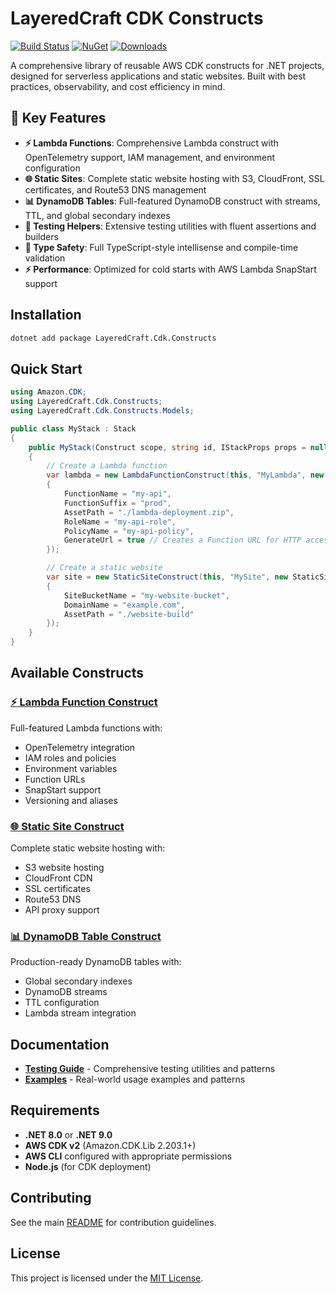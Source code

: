 # LayeredCraft CDK Constructs

[![Build Status](https://github.com/LayeredCraft/cdk-constructs/actions/workflows/build.yaml/badge.svg)](https://github.com/LayeredCraft/cdk-constructs/actions/workflows/build.yaml)
[![NuGet](https://img.shields.io/nuget/v/LayeredCraft.Cdk.Constructs.svg)](https://www.nuget.org/packages/LayeredCraft.Cdk.Constructs/)
[![Downloads](https://img.shields.io/nuget/dt/LayeredCraft.Cdk.Constructs.svg)](https://www.nuget.org/packages/LayeredCraft.Cdk.Constructs/)

A comprehensive library of reusable AWS CDK constructs for .NET projects, designed for serverless applications and static websites. Built with best practices, observability, and cost efficiency in mind.

## :rocket: Key Features

- **:zap: Lambda Functions**: Comprehensive Lambda construct with OpenTelemetry support, IAM management, and environment configuration
- **:globe_with_meridians: Static Sites**: Complete static website hosting with S3, CloudFront, SSL certificates, and Route53 DNS management
- **:bar_chart: DynamoDB Tables**: Full-featured DynamoDB construct with streams, TTL, and global secondary indexes
- **:test_tube: Testing Helpers**: Extensive testing utilities with fluent assertions and builders
- **:memo: Type Safety**: Full TypeScript-style intellisense and compile-time validation
- **:zap: Performance**: Optimized for cold starts with AWS Lambda SnapStart support

## Installation

```bash
dotnet add package LayeredCraft.Cdk.Constructs
```

## Quick Start

```csharp
using Amazon.CDK;
using LayeredCraft.Cdk.Constructs;
using LayeredCraft.Cdk.Constructs.Models;

public class MyStack : Stack
{
    public MyStack(Construct scope, string id, IStackProps props = null) : base(scope, id, props)
    {
        // Create a Lambda function
        var lambda = new LambdaFunctionConstruct(this, "MyLambda", new LambdaFunctionConstructProps
        {
            FunctionName = "my-api",
            FunctionSuffix = "prod",
            AssetPath = "./lambda-deployment.zip",
            RoleName = "my-api-role",
            PolicyName = "my-api-policy",
            GenerateUrl = true // Creates a Function URL for HTTP access
        });

        // Create a static website
        var site = new StaticSiteConstruct(this, "MySite", new StaticSiteConstructProps
        {
            SiteBucketName = "my-website-bucket",
            DomainName = "example.com",
            AssetPath = "./website-build"
        });
    }
}
```

## Available Constructs

### [:zap: Lambda Function Construct](constructs/lambda-function.md)
Full-featured Lambda functions with:
- OpenTelemetry integration
- IAM roles and policies
- Environment variables
- Function URLs
- SnapStart support
- Versioning and aliases

### [:globe_with_meridians: Static Site Construct](constructs/static-site.md)
Complete static website hosting with:
- S3 website hosting
- CloudFront CDN
- SSL certificates
- Route53 DNS
- API proxy support

### [:bar_chart: DynamoDB Table Construct](constructs/dynamodb-table.md)
Production-ready DynamoDB tables with:
- Global secondary indexes
- DynamoDB streams
- TTL configuration
- Lambda stream integration

## Documentation

- **[Testing Guide](testing/index.md)** - Comprehensive testing utilities and patterns
- **[Examples](examples/index.md)** - Real-world usage examples and patterns

## Requirements

- **.NET 8.0** or **.NET 9.0**
- **AWS CDK v2** (Amazon.CDK.Lib 2.203.1+)
- **AWS CLI** configured with appropriate permissions
- **Node.js** (for CDK deployment)

## Contributing

See the main [README](https://github.com/LayeredCraft/cdk-constructs#contributing) for contribution guidelines.

## License

This project is licensed under the [MIT License](https://github.com/LayeredCraft/cdk-constructs/blob/main/LICENSE).